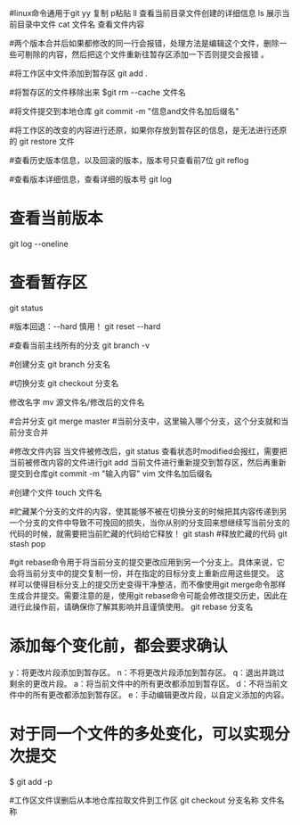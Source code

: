 #linux命令通用于git
yy 复制 p粘贴  ll  查看当前目录文件创建的详细信息  ls  展示当前目录中文件   cat 文件名  查看文件内容



#两个版本合并后如果都修改的同一行会报错，处理方法是编辑这个文件，删除一些可剔除的内容，然后把这个文件重新往暂存区添加一下否则提交会报错 。

#将工作区中文件添加到暂存区
 git add .

#将暂存区的文件移除出来
$git rm --cache 文件名

#将文件提交到本地仓库
 git commit -m "信息and文件名加后缀名"

 #将工作区的改变的内容进行还原，如果你存放到暂存区的信息，是无法进行还原的
git restore 文件

#查看历史版本信息，以及回滚的版本，版本号只查看前7位
git reflog

#查看版本详细信息，查看详细的版本号
git log
# 查看当前版本
git log --oneline

# 查看暂存区
git status

#版本回退：--hard 慎用！
git reset --hard 



#查看当前主线所有的分支
git branch -v

#创建分支
git branch 分支名

#切换分支
git checkout 分支名

修改名字
mv  源文件名/修改后的文件名

#合并分支
git merge master 		#当前分支中，这里输入哪个分支，这个分支就和当前分支合并

#修改文件内容  	当文件被修改后，git status 查看状态时modified会报红，需要把当前被修改内容的文件进行git add 当前文件进行重新提交到暂存区，然后再重新提交到仓库git commit -m "输入内容"
vim 文件名加后缀名

#创建个文件
touch 文件名

#贮藏某个分支的文件的内容，使其能够不被在切换分支的时候把其内容传递到另一个分支的文件中导致不可挽回的损失，当你从别的分支回来想继续写当前分支的代码的时候，就需要把当前贮藏的代码给它释放！
git stash 
#释放贮藏的代码
git stash pop

#git rebase命令用于将当前分支的提交更改应用到另一个分支上。具体来说，它会将当前分支中的提交复制一份，并在指定的目标分支上重新应用这些提交。
这样可以使得目标分支上的提交历史变得干净整洁，而不像使用git merge命令那样生成合并提交。需要注意的是，使用git rebase命令可能会修改提交历史，因此在进行此操作前，请确保你了解其影响并且谨慎使用。
git rebase  分支名

# 添加每个变化前，都会要求确认
y：将更改片段添加到暂存区。
n：不将更改片段添加到暂存区。
q：退出并跳过剩余的更改片段。
a：将当前文件中的所有更改都添加到暂存区。
d：不将当前文件中的所有更改都添加到暂存区。
e：手动编辑更改片段，以自定义添加的内容。
# 对于同一个文件的多处变化，可以实现分次提交
$ git add -p

#工作区文件误删后从本地仓库拉取文件到工作区
git checkout 分支名称  文件名称